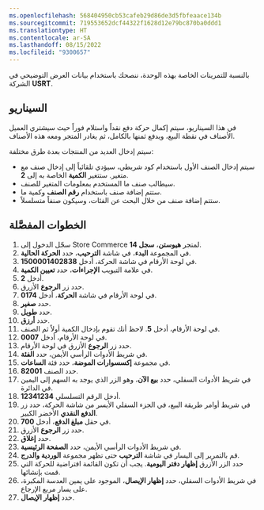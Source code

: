```yaml
---
ms.openlocfilehash: 568404950cb53cafeb29d86de3d5fbfeaace134b
ms.sourcegitcommit: 719553652dcf44322f1628d12e79bc870ba0ddd1
ms.translationtype: HT
ms.contentlocale: ar-SA
ms.lasthandoff: 08/15/2022
ms.locfileid: "9300657"
---
```

بالنسبة للتمرينات الخاصة بهذه الوحدة، ننصحك باستخدام بيانات العرض التوضيحي في الشركة **USRT**.


## <a name="scenario"></a>السيناريو
في هذا السيناريو، سيتم إكمال حركة دفع نقداً واستلام فوراً حيث سيشتري العميل الأصناف في نقطة البيع، ويدفع ثمنها بالكامل، ثم يغادر المتجر ومعه هذه الأصناف. 

سيتم إدخال العديد من المنتجات بعدة طرق مختلفة: 

- سيتم إدخال الصنف الأول باستخدام كود شريطي، سيؤدي تلقائياً إلى إدخال صنف مع متغير. ستتغير **الكمية** الخاصة به إلى **2**. 
- سيطالب صنف ما المستخدم بمعلومات المتغير للصنف.
- ستتم إضافة صنف باستخدام **رقم الصنف** وكمية ما. 
- ستتم إضافة صنف من خلال البحث عن الفئات، وسيكون صنفاً متسلسلاً.

## <a name="detailed-steps"></a>الخطوات المفصَّلة
1.  سجّل الدخول إلى Store Commerce لمتجر **هيوستن**، **سجل 14**.
2.  في المجموعة **البدء**، في شاشة **الترحيب**، حدد **الحركة الحالية**.
3.  في لوحة الأرقام في شاشة الحركة، أدخل **1500001402838**.
4.  في علامة التبويب **الإجراءات**، حدد **تعيين الكمية**.
5.  أدخل **2**.
6.  حدد زر **الرجوع** الأزرق.
7.  في لوحة الأرقام في شاشة **الحركة**، أدخل **0174**.
8.  حدد **صغير**.
9.  حدد **طويل**.
10. حدد **أرزق**.
11. في لوحة الأرقام، أدخل **5**. لاحظ أنك تقوم بإدخال الكمية أولاً ثم الصنف. 
12. في لوحة الأرقام، أدخل **0007**.
13. حدد زر **الرجوع** الأزرق في لوحة الأرقام.
14. في شريط الأدوات الرأسي الأيمن، حدد **الفئة**. 
15. في مجموعة **إكسسوارات الموضة**، حدد فئة **الساعات**.
16. حدد الصنف **82001**.
17. في شريط الأدوات السفلي، حدد **بيع الآن**، وهو الزر الذي يوجد به السهم إلى اليمين في الدائرة. 
18. أدخل الرقم التسلسلي **12341234**.
19. في شريط أوامر طريقة البيع، في الجزء السفلي الأيسر من شاشة الحركة، حدد زر **الدفع النقدي** الأخضر الكبير.
20. في حقل **مبلغ الدفع**، أدخل **700**.
21. حدد زر **الرجوع** الأزرق.
22. حدد **إغلاق**.
23. في شريط الأدوات الرأسي الأيمن، حدد **الصفحة الرئيسية**.
24. قم بالتمرير إلى اليسار في شاشة **الترحيب** حتى تظهر مجموعة **الوردية والدرج**.
25. حدد الزر الأزرق **إظهار دفتر اليومية**. يجب أن تكون القائمة افتراضية للحركة التي قمت بإنشائها. 
27. في شريط الأدوات السفلي، حدد **إظهار الإيصال**، الموجود على يمين العدسة المكبرة، على يسار مربع الإرجاع. 
28. حدد **إظهار الإيصال**.

